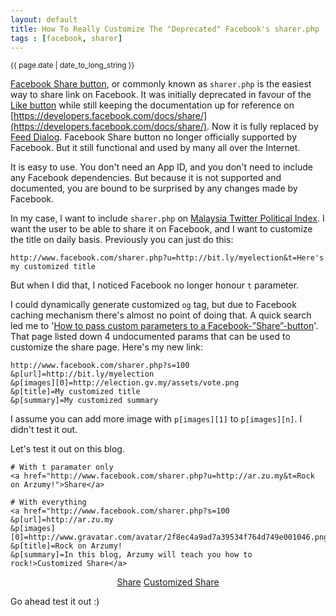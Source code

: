 ```yaml
---
layout: default
title: How To Really Customize The "Deprecated" Facebook's sharer.php
tags : [facebook, sharer]
---
```

<p><small>{{ page.date | date_to_long_string }}</small></p>

[Facebook Share button](https://developers.facebook.com/blog/post/2009/10/26/extending-facebook-share/), or commonly known as `sharer.php` is the easiest way to share link on Facebook. It was initially deprecated in favour of the [Like button](https://developers.facebook.com/docs/reference/plugins/like/) while still keeping the documentation up for reference on [https://developers.facebook.com/docs/share/](https://developers.facebook.com/docs/share/). Now it is fully replaced by [Feed Dialog](https://developers.facebook.com/docs/reference/dialogs/feed/). Facebook Share button no longer officially supported by Facebook. But it still functional and used by many all over the Internet.

It is easy to use. You don't need an App ID, and you don't need to include any Facebook dependencies. But because it is not supported and documented, you are bound to be surprised by any changes made by Facebook.

In my case, I want to include `sharer.php` on [Malaysia Twitter Political Index](http://bit.ly/myelection). I want the user to be able to share it on Facebook, and I want to customize the title on daily basis. Previously you can just do this:

    http://www.facebook.com/sharer.php?u=http://bit.ly/myelection&t=Here's my customized title

But when I did that, I noticed Facebook no longer honour `t` parameter.

I could dynamically generate customized `og` tag, but due to Facebook caching mechanism there's almost no point of doing that. A quick search led me to '[How to pass custom parameters to a Facebook-”Share”-button](http://www.therykers.net/?p=37)'. That page listed down 4 undocumented params that can be used to customize the share page. Here's my new link:

    http://www.facebook.com/sharer.php?s=100
    &p[url]=http://bit.ly/myelection
    &p[images][0]=http://election.gv.my/assets/vote.png
    &p[title]=My customized title
    &p[summary]=My customized summary

I assume you can add more image with `p[images][1]` to `p[images][n]`. I didn't test it out.

Let's test it out on this blog.

    # With t paramater only
    <a href="http://www.facebook.com/sharer.php?u=http://ar.zu.my&t=Rock on Arzumy!">Share</a>
  
    # With everything
    <a href="http://www.facebook.com/sharer.php?s=100
    &p[url]=http://ar.zu.my
    &p[images][0]=http://www.gravatar.com/avatar/2f8ec4a9ad7a39534f764d749e001046.png
    &p[title]=Rock on Arzumy!
    &p[summary]=In this blog, Arzumy will teach you how to rock!>Customized Share</a>

<div style="text-align:center">
<a href="http://www.facebook.com/sharer.php?u=http://ar.zu.my&t=Rock on Arzumy!" class="btn btn-primary" target="_blank">Share</a>
<a href="http://www.facebook.com/sharer.php?s=100&p[url]=http://ar.zu.my&p[images][0]=http://www.gravatar.com/avatar/2f8ec4a9ad7a39534f764d749e001046.png&p[title]=Rock on Arzumy!&p[summary]=In this blog, Arzumy will teach you how to rock!" class="btn btn-primary" target="_blank">Customized Share</a>
</div>

Go ahead test it out :)